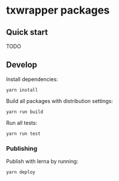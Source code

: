 # txwrapper packages

## Quick start

TODO

## Develop

Install dependencies:

```
yarn install
```

Build all packages with distribution settings:

```
yarn run build
```

Run all tests:

```
yarn run test
```

### Publishing

Publish with lerna by running:

```
yarn deploy
```